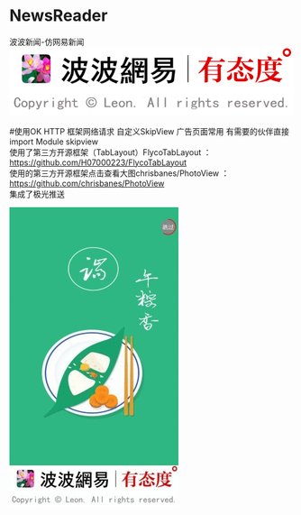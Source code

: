 # NewsReader
波波新闻-仿网易新闻</br>
![image](https://github.com/leonInShanghai/NewsReader/blob/master/app/src/main/res/drawable-xhdpi/biz_ad_slogan.png)


#使用OK HTTP 框架网络请求 自定义SkipView 广告页面常用 有需要的伙伴直接 import Module  skipview</br>
使用了第三方开源框架（TabLayout）FlycoTabLayout ：https://github.com/H07000223/FlycoTabLayout</br>
使用的第三方开源框架点击查看大图chrisbanes/PhotoView  ：https://github.com/chrisbanes/PhotoView</br>
集成了极光推送</br>

![image](https://github.com/leonInShanghai/NewsReader/blob/master/otherPic/gif1.gif)
















